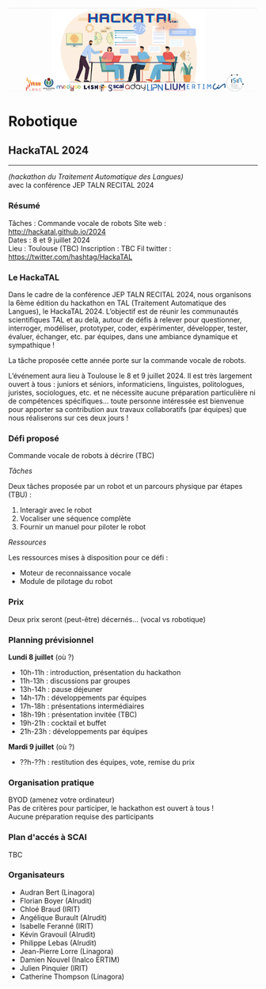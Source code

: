 ![HackaTAL 2024](https://raw.githubusercontent.com/HackaTAL/2024/gh-pages/HackaTAL_2024.png)

# Robotique

## HackaTAL 2024
---------------
*(hackathon du Traitement Automatique des Langues)*  
avec la conférence JEP TALN RECITAL 2024

### Résumé

Tâches : Commande vocale de robots
Site web : http://hackatal.github.io/2024  
Dates : 8 et 9 juillet 2024  
Lieu : Toulouse (TBC)
Inscription : TBC
Fil twitter : https://twitter.com/hashtag/HackaTAL  

### Le HackaTAL

Dans le cadre de la conférence JEP TALN RECITAL 2024, nous organisons la 6ème édition du hackathon en TAL (Traitement Automatique des Langues), le HackaTAL 2024. L’objectif est de réunir les communautés scientifiques TAL et au delà, autour de défis à relever pour questionner, interroger, modéliser, prototyper, coder, expérimenter, développer, tester, évaluer, échanger, etc. par équipes, dans une ambiance dynamique et sympathique !

La tâche proposée cette année porte sur la commande vocale de robots.

L’événement aura lieu à Toulouse le 8 et 9 juillet 2024. Il est très largement ouvert à tous : juniors et séniors, informaticiens, linguistes, politologues, juristes, sociologues, etc. et ne nécessite aucune préparation particulière ni de compétences spécifiques... toute personne intéressée est bienvenue  pour apporter sa contribution aux travaux collaboratifs (par équipes) que nous réaliserons sur ces deux jours !

### Défi proposé

Commande vocale de robots à décrire (TBC)

*Tâches*

Deux tâches proposée par un robot et un parcours physique par étapes (TBU) : 

1. Interagir avec le robot
1. Vocaliser une séquence complète
1. Fournir un manuel pour piloter le robot

*Ressources*

Les ressources mises à disposition pour ce défi : 

- Moteur de reconnaissance vocale
- Module de pilotage du robot

### Prix

Deux prix seront (peut-être) décernés... (vocal vs robotique)

### Planning prévisionnel

**Lundi 8 juillet** (où ?)

- 10h-11h : introduction, présentation du hackathon
- 11h-13h : discussions par groupes
- 13h-14h : pause déjeuner
- 14h-17h : développements par équipes
- 17h-18h : présentations intermédiaires
- 18h-19h : présentation invitée (TBC)
- 19h-21h : cocktail et buffet
- 21h-23h : développements par équipes

**Mardi 9 juillet** (où ?)

- ??h-??h : restitution des équipes, vote, remise du prix

### Organisation pratique

BYOD (amenez votre ordinateur)  
Pas de critères pour participer, le hackathon est ouvert à tous !  
Aucune préparation requise des participants 

### Plan d'accés à SCAI

TBC

### Organisateurs

- Audran Bert (Linagora)
- Florian Boyer (AIrudit)
- Chloé Braud (IRIT)
- Angélique Burault (AIrudit)
- Isabelle Feranné (IRIT)
- Kévin Gravouil (AIrudit)
- Philippe Lebas (AIrudit)
- Jean-Pierre Lorre (Linagora)
- Damien Nouvel (Inalco ERTIM)
- Julien Pinquier (IRIT)
- Catherine Thompson (Linagora)
